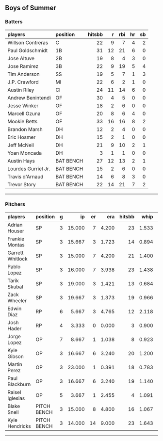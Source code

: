 ## Boys of Summer

### Batters

 
|players             |position  | hitsbb|  r| rbi| hr| sb| 
|:-------------------|:---------|------:|--:|---:|--:|--:| 
|Willson Contreras   |C         |     22|  9|   7|  4|  2| 
|Paul Goldschmidt    |1B        |     31| 12|  21|  6|  0| 
|Jose Altuve         |2B        |     19|  8|   4|  3|  0| 
|Jose Ramirez        |3B        |     22|  9|  19|  5|  4| 
|Tim Anderson        |SS        |     19|  5|   7|  1|  3| 
|J.P. Crawford       |MI        |     22|  6|   2|  1|  0| 
|Austin Riley        |CI        |     24| 11|  14|  6|  0| 
|Andrew Benintendi   |OF        |     30|  4|   5|  0|  0| 
|Jesse Winker        |OF        |     18|  2|   6|  0|  0| 
|Marcell Ozuna       |OF        |     20|  8|   6|  4|  0| 
|Mookie Betts        |OF        |     33| 16|  16|  8|  2| 
|Brandon Marsh       |DH        |     12|  2|   4|  0|  0| 
|Eric Hosmer         |DH        |     15|  2|   1|  0|  0| 
|Jeff McNeil         |DH        |     21|  9|  10|  2|  1| 
|Yoan Moncada        |DH        |      3|  1|   1|  0|  0| 
|Austin Hays         |BAT BENCH |     27| 12|  13|  2|  1| 
|Lourdes Gurriel Jr. |BAT BENCH |     15|  2|   6|  0|  0| 
|Travis d'Arnaud     |BAT BENCH |     14|  6|   8|  3|  0| 
|Trevor Story        |BAT BENCH |     22| 14|  21|  7|  2| 


* * *

### Pitchers

 
|players          |position    |  g|     ip| er|   era| hitsbb|  whip| so|  w| sv| 
|:----------------|:-----------|--:|------:|--:|-----:|------:|-----:|--:|--:|--:| 
|Adrian Houser    |SP          |  3| 15.000|  7| 4.200|     23| 1.533| 10|  0|  0| 
|Frankie Montas   |SP          |  3| 15.667|  3| 1.723|     14| 0.894| 18|  0|  0| 
|Garrett Whitlock |SP          |  3| 15.000|  7| 4.200|     21| 1.400|  7|  1|  0| 
|Pablo Lopez      |SP          |  3| 16.000|  7| 3.938|     23| 1.438| 15|  0|  0| 
|Tarik Skubal     |SP          |  3| 19.000|  3| 1.421|     13| 0.684| 16|  1|  0| 
|Zack Wheeler     |SP          |  3| 19.667|  3| 1.373|     19| 0.966| 26|  2|  0| 
|Edwin Diaz       |RP          |  6|  5.667|  3| 4.765|     12| 2.118| 10|  1|  2| 
|Josh Hader       |RP          |  4|  3.333|  0| 0.000|      3| 0.900|  5|  0|  4| 
|Jorge Lopez      |OP          |  7|  8.667|  1| 1.038|      8| 0.923|  7|  0|  2| 
|Kyle Gibson      |OP          |  3| 16.667|  6| 3.240|     20| 1.200| 19|  0|  0| 
|Martin Perez     |OP          |  3| 23.000|  1| 0.391|     18| 0.783| 16|  2|  0| 
|Paul Blackburn   |OP          |  3| 16.667|  6| 3.240|     19| 1.140| 12|  1|  0| 
|Raisel Iglesias  |OP          |  5|  3.667|  1| 2.455|      4| 1.091|  8|  0|  3| 
|Blake Snell      |PITCH BENCH |  3| 15.000|  8| 4.800|     16| 1.067| 18|  0|  0| 
|Kyle Hendricks   |PITCH BENCH |  3| 14.000| 14| 9.000|     23| 1.643|  5|  0|  0| 


* * *


